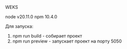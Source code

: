 WEKS

node v20.11.0
npm 10.4.0

Для запуска:
1. npm run build - собирает проект
2. npm run preview - запускает проект на порту 5050